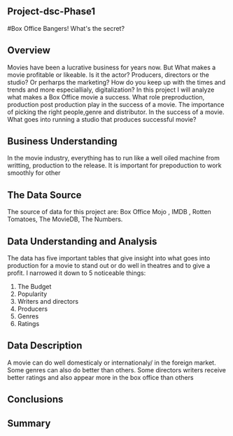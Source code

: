 ## Project-dsc-Phase1
#Box Office Bangers! What's the secret?
## Overview
Movies have been a lucrative business for years now. But What makes a movie profitable or likeable.
Is it the actor? Producers, directors or the studio? Or perharps the marketing? 
How do you keep up with the times and trends and more especiallialy, digitalization?
In this project I will analyze what makes a Box Office movie a success. What role preproduction, production post production play in the success of a movie. The importance of picking the right people,genre and distributor. In the success of a movie. What goes into running a studio that produces successful movie?
## Business Understanding
In the movie industry, everything has to run like a well oiled machine from writting, production to the release. It is important for prepoduction to work smoothly for other
## The Data Source
The source of data for this project are:
Box Office Mojo ,
IMDB ,
Rotten Tomatoes,
The MovieDB,
The Numbers.

## Data Understanding and Analysis
The data has five important tables that give insight into what goes into production for a movie to stand out or do well in theatres and to give a profit.
I narrowed it down to 5 noticeable things:
1. The Budget
2. Popularity
3. Writers and directors
4. Producers
5. Genres
6. Ratings


## Data Description
A movie can do well domesticaly or internationaly/ in the foreign market. 
Some genres can also do better than others. 
Some directors writers receive better ratings and also appear more in the box office than others
## Conclusions
## Summary
